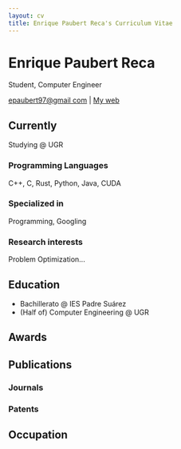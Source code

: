 ```yaml
---
layout: cv
title: Enrique Paubert Reca's Curriculum Vitae
---
```

# Enrique Paubert Reca

Student, Computer Engineer

[epaubert97@gmail com](epaubert97@gmail.com) | [My web](http://www.epaubert.es)


## Currently

Studying @ UGR


### Programming Languages

C++, C, Rust, Python, Java, CUDA


### Specialized in

Programming, Googling


### Research interests

Problem Optimization...


## Education

* Bachillerato @ IES Padre Suárez
* (Half of) Computer Engineering @ UGR


## Awards


## Publications


### Journals


### Patents


## Occupation


<!-- ### Footer

Last updated: September 2021 -->
